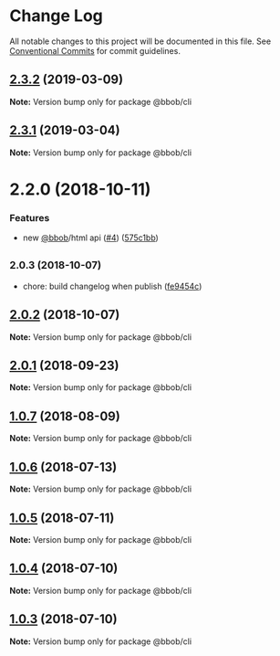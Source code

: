 # Change Log

All notable changes to this project will be documented in this file.
See [Conventional Commits](https://conventionalcommits.org) for commit guidelines.

<a name="2.3.2"></a>
## [2.3.2](https://github.com/JiLiZART/bbob/compare/v2.3.1...v2.3.2) (2019-03-09)




**Note:** Version bump only for package @bbob/cli

<a name="2.3.1"></a>
## [2.3.1](https://github.com/JiLiZART/bbob/compare/v2.3.0...v2.3.1) (2019-03-04)




**Note:** Version bump only for package @bbob/cli

<a name="2.2.0"></a>
# 2.2.0 (2018-10-11)


### Features

* new [@bbob](https://github.com/bbob)/html api ([#4](https://github.com/JiLiZART/bbob/issues/4)) ([575c1bb](https://github.com/JiLiZART/bbob/commit/575c1bb))




<a name="2.0.3"></a>
## <small>2.0.3 (2018-10-07)</small>

* chore: build changelog when publish ([fe9454c](https://github.com/JiLiZART/bbob/commit/fe9454c))




<a name="2.0.2"></a>
## [2.0.2](https://github.com/JiLiZART/bbob/compare/@bbob/cli@2.0.1...@bbob/cli@2.0.2) (2018-10-07)




**Note:** Version bump only for package @bbob/cli

<a name="2.0.1"></a>
## [2.0.1](https://github.com/JiLiZART/bbob/compare/@bbob/cli@2.0.0...@bbob/cli@2.0.1) (2018-09-23)




**Note:** Version bump only for package @bbob/cli

<a name="1.0.7"></a>
## [1.0.7](https://github.com/JiLiZART/bbob/compare/@bbob/cli@1.0.6...@bbob/cli@1.0.7) (2018-08-09)




**Note:** Version bump only for package @bbob/cli

<a name="1.0.6"></a>
## [1.0.6](https://github.com/JiLiZART/bbob/compare/@bbob/cli@1.0.5...@bbob/cli@1.0.6) (2018-07-13)




**Note:** Version bump only for package @bbob/cli

<a name="1.0.5"></a>
## [1.0.5](https://github.com/JiLiZART/bbob/compare/@bbob/cli@1.0.4...@bbob/cli@1.0.5) (2018-07-11)




**Note:** Version bump only for package @bbob/cli

<a name="1.0.4"></a>
## [1.0.4](https://github.com/JiLiZART/bbob/compare/@bbob/cli@1.0.3...@bbob/cli@1.0.4) (2018-07-10)




**Note:** Version bump only for package @bbob/cli

<a name="1.0.3"></a>
## [1.0.3](https://github.com/JiLiZART/bbob/compare/@bbob/cli@1.0.2...@bbob/cli@1.0.3) (2018-07-10)




**Note:** Version bump only for package @bbob/cli
